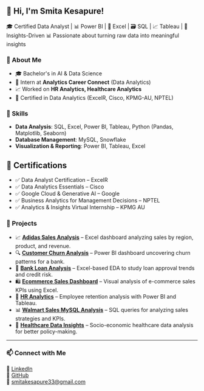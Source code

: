<!---
smitakesapure/smitakesapure is a ✨ special ✨ repository because its `README.md` (this file) appears on your GitHub profile.
You can click the Preview link to take a look at your changes.
--->
## 👋 Hi, I'm Smita Kesapure! 

🎓 Certified Data Analyst | 📊 Power BI | 🧮 Excel | 🗃️ SQL | 📈 Tableau | 🧠 Insights-Driven
📊 Passionate about turning raw data into meaningful insights  


### 🔹 About Me
- 🎓 Bachelor's in AI & Data Science  
- 💼 Intern at **Analytics Career Connect** (Data Analytics)  
- 📈 Worked on **HR Analytics, Healthcare Analytics**  
- 📌 Certified in Data Analytics (ExcelR, Cisco, KPMG-AU, NPTEL)  

### 🔹 Skills
- **Data Analysis**: SQL, Excel, Power BI, Tableau, Python (Pandas, Matplotlib, Seaborn)  
- **Database Management**: MySQL, Snowflake  
- **Visualization & Reporting**: Power BI, Tableau, Excel

## 📜 Certifications

- ✅ Data Analyst Certification – ExcelR
- ✅ Data Analytics Essentials – Cisco
- ✅ Google Cloud & Generative AI – Google
- ✅ Business Analytics for Management Decisions – NPTEL
- ✅ Analytics & Insights Virtual Internship – KPMG AU

### 🔹 Projects  

- 📈 **[Adidas Sales Analysis](https://github.com/smitakesapure/adidas-sales-analysis)** – Excel dashboard analyzing sales by region, product, and revenue.
- 🔍 **[Customer Churn Analysis](https://github.com/smitakesapure/Customer-Churn-Analysis)** – Power BI dashboard uncovering churn patterns for a bank.
- 🏦 **[Bank Loan Analysis](https://github.com/smitakesapure/Bank-Loan-Analysis)** – Excel-based EDA to study loan approval trends and credit risk.
- 🛍️ **[Ecommerce Sales Dashboard](https://github.com/smitakesapure/Ecommerce-Sales-analysis)** – Visual analysis of e-commerce sales KPIs using Excel.
- 👥 **[HR Analytics](https://github.com/smitakesapure/HR_Analytics_Project)** – Employee retention analysis with Power BI and Tableau.
- 📊 **[Walmart Sales MySQL Analysis](https://github.com/smitakesapure/Walmart-Sales-data-analysis-using-Mysql)** – SQL queries for analyzing sales strategies and KPIs.
- 🧠 **[Healthcare Data Insights](https://github.com/smitakesapure/Healthcare-Data-Analysis)** – Socio-economic healthcare data analysis for better policy-making.

---

### 📫 Connect with Me  
🔗 [LinkedIn](https://www.linkedin.com/in/smita-kesapure-94506922b)  
🐙 [GitHub](https://github.com/smitakesapure)  
📧 smitakesapure33@gmail.com  
 

